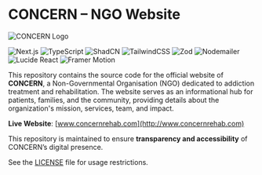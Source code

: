 # CONCERN – NGO Website

![CONCERN Logo](https://cijik.com/uploads/rehabs/1273.jpg)


![Next.js](https://img.shields.io/badge/Next.js-black?logo=next.js)
![TypeScript](https://img.shields.io/badge/TypeScript-blue?logo=typescript)
![ShadCN](https://img.shields.io/badge/ShadCN%20UI-lightgrey)
![TailwindCSS](https://img.shields.io/badge/Tailwind_CSS-38B2AC?logo=tailwind-css&logoColor=white)
![Zod](https://img.shields.io/badge/Zod-2563EB)
![Nodemailer](https://img.shields.io/badge/Nodemailer-green)
![Lucide React](https://img.shields.io/badge/Lucide%20React-orange)
![Framer Motion](https://img.shields.io/badge/Framer%20Motion-0055FF?logo=framer&logoColor=white)


This repository contains the source code for the official website of **CONCERN**, a Non-Governmental Organisation (NGO) dedicated to addiction treatment and rehabilitation. The website serves as an informational hub for patients, families, and the community, providing details about the organization's mission, services, team, and impact.

**Live Website**: [www.concernrehab.com](http://www.concernrehab.com)


This repository is maintained to ensure **transparency and accessibility** of CONCERN’s digital presence.

See the [LICENSE](LICENSE) file for usage restrictions.
